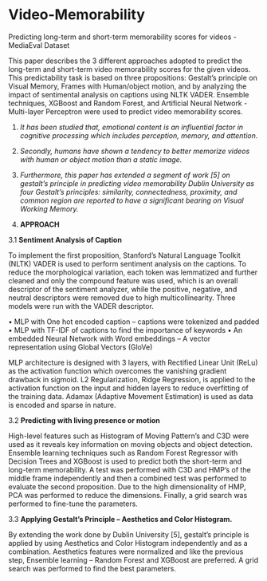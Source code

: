 # Video-Memorability
Predicting long-term and short-term memorability scores for videos - MediaEval Dataset

This paper describes the 3 different approaches adopted to predict the long-term and short-term video memorability scores for the given videos. This predictability task is based on three propositions: Gestalt’s principle on Visual Memory, Frames with Human/object motion, and by analyzing the impact of sentimental analysis on captions using NLTK VADER. Ensemble techniques, XGBoost and Random Forest, and Artificial Neural Network - Multi-layer Perceptron were used to predict video memorability scores.

1.	*It has been studied that, emotional content is an influential factor in cognitive processing which includes perception, memory, and attention.*
2.	*Secondly, humans have shown a tendency to better memorize videos with human or object motion than a static image.* 
3.	*Furthermore, this paper has extended a segment of work [5] on gestalt’s principle in predicting video memorability Dublin University as four Gestalt’s principles: similarity, connectedness, proximity, and common region are reported to have a significant bearing on Visual Working Memory.*


3.	**APPROACH**

3.1	**Sentiment Analysis of Caption**

To implement the first proposition, Stanford’s Natural Language Toolkit (NLTK) VADER is used to perform sentiment analysis on the captions. To reduce the morphological variation, each token was lemmatized and further cleaned and only the compound feature was used, which is an overall descriptor of the sentiment analyzer, while the positive, negative, and neutral descriptors were removed due to high multicollinearity. Three models were run with the VADER descriptor.

•	MLP with One hot encoded caption – captions were tokenized and padded 
•	MLP with TF-IDF of captions to find the importance of keywords
•	An embedded Neural Network with Word embeddings – A vector representation using Global Vectors (GloVe) 

MLP architecture is designed with 3 layers, with Rectified Linear Unit (ReLu) as the activation function which overcomes the vanishing gradient drawback in sigmoid. L2 Regularization, Ridge Regression, is applied to the activation function on the input and hidden layers to reduce overfitting of the training data. Adamax (Adaptive Movement Estimation) is used as data is encoded and sparse in nature. 

3.2	**Predicting with living presence or motion**

High-level features such as Histogram of Moving Pattern’s and C3D were used as it reveals key information on moving objects and object detection. Ensemble learning techniques such as Random Forest Regressor with Decision Trees and XGBoost is used to predict both the short-term and long-term memorability. A test was performed with C3D and HMP’s of the middle frame independently and then a combined test was performed to evaluate the second proposition. Due to the high dimensionality of HMP, PCA was performed to reduce the dimensions. Finally, a grid search was performed to fine-tune the parameters. 

3.3	**Applying Gestalt’s Principle – Aesthetics and Color Histogram.**

By extending the work done by Dublin University [5], gestalt’s principle is applied by using Aesthetics and Color Histogram independently and as a combination. Aesthetics features were normalized and like the previous step, Ensemble learning – Random Forest and XGBoost are preferred. A grid search was performed to find the best parameters.




